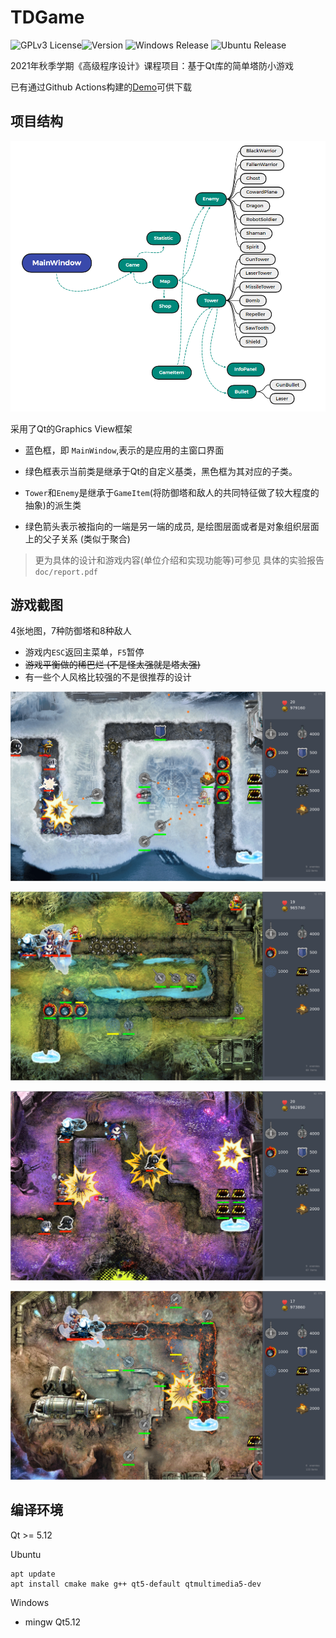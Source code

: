# TDGame

<p><a href="https://opensource.org/licenses/"></a><img src="https://img.shields.io/badge/License-GPL%20v3-blue.svg" alt="GPLv3 License"><a href="https://t.me/BrokenTom"></a><img src="https://badge.fury.io/gh/tterb%2FHyde.svg" alt="Version"> <a href="https://github.com/Flying-Tom/TDGame/actions/workflows/release-windows.yml"></a><img src="https://github.com/Flying-Tom/TDGame/actions/workflows/release-windows.yml/badge.svg" alt="Windows Release"> <a href="https://github.com/Flying-Tom/TDGame/actions/workflows/release-ubuntu.yml"></a><img src="https://github.com/Flying-Tom/TDGame/actions/workflows/release-ubuntu.yml/badge.svg" alt="Ubuntu Release"></p>

2021年秋季学期《高级程序设计》课程项目：基于Qt库的简单塔防小游戏

已有通过Github Actions构建的[Demo](https://github.com/Flying-Tom/TDGame/releases)可供下载

## 项目结构

![](doc/figs/MainWindow.png)

采用了Qt的Graphics View框架

- 蓝色框，即 `MainWindow`,表示的是应用的主窗口界面

- 绿色框表示当前类是继承于Qt的自定义基类，黑色框为其对应的子类。

- `Tower`和`Enemy`是继承于`GameItem`(将防御塔和敌人的共同特征做了较大程度的抽象)的派生类

- 绿色箭头表示被指向的一端是另一端的成员, 是绘图层面或者是对象组织层面上的父子关系 (类似于聚合)

> 更为具体的设计和游戏内容(单位介绍和实现功能等)可参见 具体的实验报告`doc/report.pdf`

## 游戏截图

4张地图，7种防御塔和8种敌人

- 游戏内`ESC`返回主菜单，`F5`暂停
- <s>游戏平衡做的稀巴烂 (不是怪太强就是塔太强)</s>
- 有一些个人风格比较强的不是很推荐的设计

![](doc/figs/level1.png)

![](doc/figs/level2.png)

![](doc/figs/level3.png)

![](doc/figs/level4.png)

## 编译环境

Qt &gt;= 5.12

Ubuntu

```
apt update
apt install cmake make g++ qt5-default qtmultimedia5-dev
```

Windows

- mingw Qt5.12
